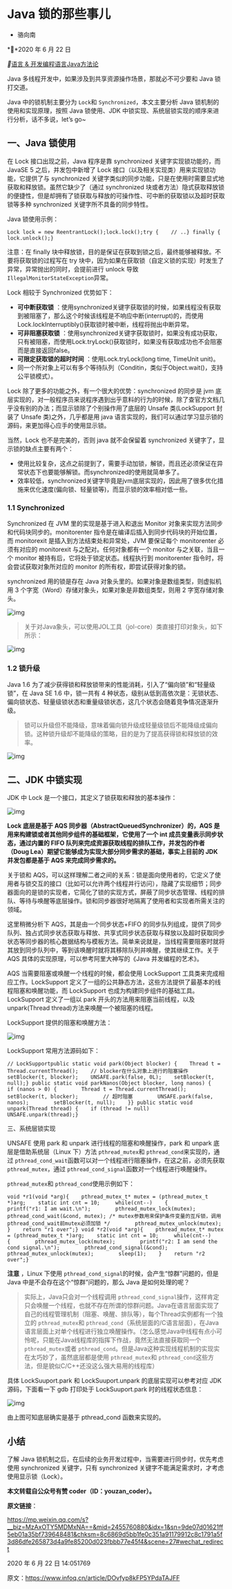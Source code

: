 # Java 锁的那些事儿

- 骆向南

**2020 年 6 月 22 日

**[语言 & 开发](https://www.infoq.cn/topic/development)[编程语言](https://www.infoq.cn/topic/programing-languages)[Java](https://www.infoq.cn/topic/java)[方法论](https://www.infoq.cn/topic/methodologies)

Java 多线程开发中，如果涉及到共享资源操作场景，那就必不可少要和 Java 锁打交道。

Java 中的锁机制主要分为 `Lock`和 `Synchronized`，本文主要分析 Java 锁机制的使用和实现原理，按照 Java 锁使用、JDK 中锁实现、系统层锁实现的顺序来进行分析，话不多说，let’s go~



## 一、Java 锁使用

在 Lock 接口出现之前，Java 程序是靠 synchronized 关键字实现锁功能的，而 JavaSE 5 之后，并发包中新增了 Lock 接口（以及相关实现类）用来实现锁功能，它提供了与 synchronized 关键字类似的同步功能，只是在使用时需要显式地获取和释放锁。虽然它缺少了（通过 synchronized 块或者方法）隐式获取释放锁的便捷性，但是却拥有了锁获取与释放的可操作性、可中断的获取锁以及超时获取锁等多种 synchronized 关键字所不具备的同步特性。



Java 锁使用示例：

```
Lock lock = new ReentrantLock();lock.lock();try {    // ..} finally {    lock.unlock();}
```

注意：在 finally 块中释放锁，目的是保证在获取到锁之后，最终能够被释放。不要将获取锁的过程写在 try 块中，因为如果在获取锁（自定义锁的实现）时发生了异常，异常抛出的同时，会提前进行 unlock 导致 `IllegalMonitorStateException`异常。



Lock 相较于 Synchronized 优势如下：

- **可中断获取锁** ：使用synchronized关键字获取锁的时候，如果线程没有获取到被阻塞了，那么这个时候该线程是不响应中断(interrupt)的，而使用Lock.lockInterruptibly()获取锁时被中断，线程将抛出中断异常。
- **可非阻塞获取锁** ：使用synchronized关键字获取锁时，如果没有成功获取，只有被阻塞，而使用Lock.tryLock()获取锁时，如果没有获取成功也不会阻塞而是直接返回false。
- **可限定获取锁的超时时间** ：使用Lock.tryLock(long time, TimeUnit unit)。
- 同一个所对象上可以有多个等待队列（Conditin，类似于Object.wait()，支持公平锁模式）。

Lock 除了更多的功能之外，有一个很大的优势：synchronized 的同步是 jvm 底层实现的，对一般程序员来说程序遇到出乎意料的行为的时候，除了查官方文档几乎没有别的办法；而显示锁除了个别操作用了底层的 Unsafe 类(LockSupport 封装了 Unsafe 类)之外，几乎都是用 java 语言实现的，我们可以通过学习显示锁的源码，来更加得心应手的使用显示锁。



当然，Lock 也不是完美的，否则 java 就不会保留着 synchronized 关键字了，显示锁的缺点主要有两个：

- 使用比较复杂，这点之前提到了，需要手动加锁，解锁，而且还必须保证在异常状态下也要能够解锁。而synchronized的使用就简单多了。
- 效率较低，synchronized关键字毕竟是jvm底层实现的，因此用了很多优化措施来优化速度(偏向锁、轻量锁等)，而显示锁的效率相对低一些。



### 1.1 Synchronized

Synchronized 在 JVM 里的实现是基于进入和退出 Monitor 对象来实现方法同步和代码块同步的。monitorenter 指令是在编译后插入到同步代码块的开始位置，而 monitorexit 是插入到方法结束处和异常处，JVM 要保证每个 monitorenter 必须有对应的 monitorexit 与之配对。任何对象都有一个 monitor 与之关联，当且一个 monitor 被持有后，它将处于锁定状态。线程执行到 monitorenter 指令时，将会尝试获取对象所对应的 monitor 的所有权，即尝试获得对象的锁。

synchronized 用的锁是存在 Java 对象头里的。如果对象是数组类型，则虚拟机用 3 个字宽（Word）存储对象头，如果对象是非数组类型，则用 2 字宽存储对象头。



![img](https://static001.infoq.cn/resource/image/8a/3e/8a9e5d913e0421b0a16908c4bcd53a3e.png)



> 关于对Java象头，可以使用JOL工具（jol-core）类直接打印对象头，如下所示：



![img](https://static001.infoq.cn/resource/image/dd/7b/dd1753b0d0add53545842a40adaa417b.png)



### 1.2 锁升级

Java 1.6 为了减少获得锁和释放锁带来的性能消耗，引入了“偏向锁”和“轻量级锁”，在 Java SE 1.6 中，锁一共有 4 种状态，级别从低到高依次是：无锁状态、偏向锁状态、轻量级锁状态和重量级锁状态，这几个状态会随着竞争情况逐渐升级。

> 锁可以升级但不能降级，意味着偏向锁升级成轻量级锁后不能降级成偏向锁。这种锁升级却不能降级的策略，目的是为了提高获得锁和释放锁的效率。



![img](https://static001.infoq.cn/resource/image/a3/c3/a3eaf36d571515b38aaaeafb90870bc3.png)



## 二、JDK 中锁实现

JDK 中 Lock 是一个接口，其定义了锁获取和释放的基本操作：

![img](https://static001.infoq.cn/resource/image/71/5b/717a8853daf71e571a575b3e53ea755b.png)



**Lock 底层是基于 AQS 同步器（AbstractQueuedSynchronizer）的，AQS 是用来构建锁或者其他同步组件的基础框架，它使用了一个 int 成员变量表示同步状态，通过内置的 FIFO 队列来完成资源获取线程的排队工作，并发包的作者（Doug Lea）期望它能够成为实现大部分同步需求的基础，事实上目前的 JDK 并发包都是基于 AQS 来完成同步需求的。**

关于锁和 AQS，可以这样理解二者之间的关系：锁是面向使用者的，它定义了使用者与锁交互的接口（比如可以允许两个线程并行访问），隐藏了实现细节；同步器面向的是锁的实现者，它简化了锁的实现方式，屏蔽了同步状态管理、线程的排队、等待与唤醒等底层操作。锁和同步器很好地隔离了使用者和实现者所需关注的领域。

这里稍微分析下 AQS，其是由一个同步状态+FIFO 的同步队列组成，提供了同步队列、独占式同步状态获取与释放、共享式同步状态获取与释放以及超时获取同步状态等同步器的核心数据结构与模板方法。简单来说就是，当线程需要阻塞时就将其放到同步队列中，等到该唤醒时就将其移除队列并唤醒，使其继续工作。关于 AQS 具体的实现原理，可以参考阿里大神写的《Java 并发编程的艺术》。

AQS 当需要阻塞或唤醒一个线程的时候，都会使用 LockSupport 工具类来完成相应工作。LockSupport 定义了一组的公共静态方法，这些方法提供了最基本的线程阻塞和唤醒功能，而 LockSupport 也成为构建同步组件的基础工具。LockSupport 定义了一组以 park 开头的方法用来阻塞当前线程，以及 unpark(Thread thread)方法来唤醒一个被阻塞的线程。



LockSupport 提供的阻塞和唤醒方法：

![img](https://static001.infoq.cn/resource/image/26/fb/26d2ad2e3e56295d8ff824f71d2feafb.png)



LockSupport 常用方法源码如下：

```
// LockSupportpublic static void park(Object blocker) {    Thread t = Thread.currentThread();    // blocker在什么对象上进行的阻塞操作    setBlocker(t, blocker);    UNSAFE.park(false, 0L);    setBlocker(t, null);} public static void parkNanos(Object blocker, long nanos) {    if (nanos > 0) {        Thread t = Thread.currentThread();        setBlocker(t, blocker);        // 超时阻塞        UNSAFE.park(false, nanos);        setBlocker(t, null);    }} public static void unpark(Thread thread) {    if (thread != null)        UNSAFE.unpark(thread);}
```



三、系统层锁实现

UNSAFE 使用 park 和 unpark 进行线程的阻塞和唤醒操作，park 和 unpark 底层是借助系统层（Linux 下）方法 `pthread_mutex`和 `pthread_cond`来实现的，通过 `pthread_cond_wait`函数可以对一个线程进行阻塞操作，在这之前，必须先获取 `pthread_mutex`，通过 `pthread_cond_signal`函数对一个线程进行唤醒操作。

`pthread_mutex`和 `pthread_cond`使用示例如下：

```
void *r1(void *arg){    pthread_mutex_t* mutex = (pthread_mutex_t *)arg;    static int cnt = 10;     while(cnt--)    {        printf("r1: I am wait.\n");        pthread_mutex_lock(mutex);        pthread_cond_wait(&cond, mutex); /* mutex参数用来保护条件变量的互斥锁，调用pthread_cond_wait前mutex必须加锁 */        pthread_mutex_unlock(mutex);    }    return "r1 over";} void *r2(void *arg){    pthread_mutex_t* mutex = (pthread_mutex_t *)arg;    static int cnt = 10;     while(cnt--)    {        pthread_mutex_lock(mutex);        printf("r2: I am send the cond signal.\n");        pthread_cond_signal(&cond);        pthread_mutex_unlock(mutex);        sleep(1);    }    return "r2 over";}
```

**注意** ，Linux 下使用 `pthread_cond_signal`的时候，会产生“惊群”问题的，但是 Java 中是不会存在这个“惊群”问题的，那么 Java 是如何处理的呢？



> 实际上，Java只会对一个线程调用 `pthread_cond_signal`操作，这样肯定只会唤醒一个线程，也就不存在所谓的惊群问题。Java在语言层面实现了自己的线程管理机制（阻塞、唤醒、排队等），每个Thread实例都有一个独立的 `pthread_mutex`和 `pthread_cond`（系统层面的/C语言层面），在Java语言层面上对单个线程进行独立唤醒操作。（怎么感觉Java中线程有点小可怜呢，只能在Java线程库的指挥下作战，竟然无法直接获取同一个 `pthread_mutex`或者 `pthread_cond`。但是Java这种实现线程机制的实现实在太巧妙了，虽然底层都是使用 `pthread_mutex`和 `pthread_cond`这些方法，但是貌似C/C++还没这么强大易用的线程库）



具体 LockSuuport.park 和 LockSuuport.unpark 的底层实现可以参考对应 JDK 源码，下面看一下 gdb 打印处于 LockSuuport.park 时的线程状态信息：

![img](https://static001.infoq.cn/resource/image/9f/1a/9f78461df1d949fff333af1a878aad1a.png)



由上图可知底层确实是基于 pthread_cond 函数来实现的。



## 小结

了解 Java 锁机制之后，在后续的业务开发过程中，当需要进行同步时，优先考虑使用 synchronized 关键字，只有 synchronized 关键字不能满足需求时，才考虑使用显示锁（Lock）。



**本文转载自公众号有赞 coder（ID：youzan_coder）。**

**原文链接**：

https://mp.weixin.qq.com/s?__biz=MzAxOTY5MDMxNA==&mid=2455760880&idx=1&sn=9de07d01621ff5eb01a35bf739648481&chksm=8c6869d5bb1fe0c351a91179912c8c1791a5f3d86dfe265873d4a9fe85200d023fbbb77e45f4&scene=27#wechat_redirect



2020 年 6 月 22 日 14:051769



原文：https://www.infoq.cn/article/DOvfyp8kFP5YPdaTAJFF